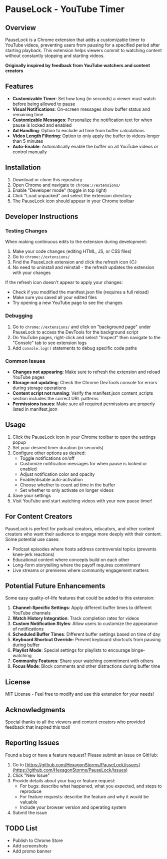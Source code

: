 # PauseLock - YouTube Timer

## Overview
PauseLock is a Chrome extension that adds a customizable timer to YouTube videos, preventing users from pausing for a specified period after starting playback. This extension helps viewers commit to watching content without constantly stopping and starting videos.

**Originally inspired by feedback from YouTube watchers and content creators**

## Features
- **Customizable Timer**: Set how long (in seconds) a viewer must watch before being allowed to pause
- **Visual Notifications**: On-screen messages show buffer status and remaining time
- **Customizable Messages**: Personalize the notification text for when pause is locked and enabled
- **Ad Handling**: Option to exclude ad time from buffer calculations
- **Video Length Filtering**: Option to only apply the buffer to videos longer than 5 minutes
- **Auto-Enable**: Automatically enable the buffer on all YouTube videos or control manually

## Installation
1. Download or clone this repository
2. Open Chrome and navigate to `chrome://extensions/`
3. Enable "Developer mode" (toggle in top right)
4. Click "Load unpacked" and select the extension directory
5. The PauseLock icon should appear in your Chrome toolbar

## Developer Instructions

### Testing Changes
When making continuous edits to the extension during development:

1. Make your code changes (editing HTML, JS, or CSS files)
2. Go to `chrome://extensions/`
3. Find the PauseLock extension and click the refresh icon (↻)
4. No need to uninstall and reinstall - the refresh updates the extension with your changes

If the refresh icon doesn't appear to apply your changes:
- Check if you modified the manifest.json file (requires a full reload)
- Make sure you saved all your edited files
- Try opening a new YouTube page to see the changes

### Debugging
1. Go to `chrome://extensions/` and click on "background page" under PauseLock to access the DevTools for the background script
2. On YouTube pages, right-click and select "Inspect" then navigate to the "Console" tab to see extension logs
3. Add `console.log()` statements to debug specific code paths

### Common Issues
- **Changes not appearing**: Make sure to refresh the extension and reload YouTube pages
- **Storage not updating**: Check the Chrome DevTools console for errors during storage operations
- **Content script not running**: Verify the manifest.json content_scripts section includes the correct URL patterns
- **Permissions issues**: Make sure all required permissions are properly listed in manifest.json

## Usage
1. Click the PauseLock icon in your Chrome toolbar to open the settings popup
2. Set your desired timer duration (in seconds)
3. Configure other options as desired:
   - Toggle notifications on/off
   - Customize notification messages for when pause is locked or enabled
   - Adjust notification color and opacity
   - Enable/disable auto-activation
   - Choose whether to count ad time in the buffer
   - Set whether to only activate on longer videos
4. Save your settings
5. Visit YouTube and start watching videos with your new pause timer!

## For Content Creators
PauseLock is perfect for podcast creators, educators, and other content creators who want their audience to engage more deeply with their content. Some potential use cases:

- Podcast episodes where hosts address controversial topics (prevents knee-jerk reactions)
- Educational content where concepts build on each other
- Long-form storytelling where the payoff requires commitment
- Live streams or premieres where community engagement matters

## Potential Future Enhancements
Some easy quality-of-life features that could be added to this extension:

1. **Channel-Specific Settings**: Apply different buffer times to different YouTube channels
2. **Watch History Integration**: Track completion rates for videos
3. **Custom Notification Styles**: Allow users to customize the appearance of notifications
4. **Scheduled Buffer Times**: Different buffer settings based on time of day
5. **Keyboard Shortcut Override**: Prevent keyboard shortcuts from pausing during buffer
6. **Playlist Mode**: Special settings for playlists to encourage binge-watching
7. **Community Features**: Share your watching commitment with others
8. **Focus Mode**: Block comments and other distractions during buffer time

## License
MIT License - Feel free to modify and use this extension for your needs!

## Acknowledgments
Special thanks to all the viewers and content creators who provided feedback that inspired this tool!

## Reporting Issues

Found a bug or have a feature request? Please submit an issue on GitHub:

1. Go to [https://github.com/HexagonStorms/PauseLock/issues](https://github.com/HexagonStorms/PauseLock/issues)
2. Click "New Issue"
3. Provide details about your bug or feature request:
   - For bugs: describe what happened, what you expected, and steps to reproduce
   - For feature requests: describe the feature and why it would be valuable
   - Include your browser version and operating system
4. Submit the issue

## TODO List

- Publish to Chrome Store
- Add screenshots
- Add promo banner